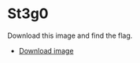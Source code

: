 # St3g0

Download this image and find the flag.

- [Download image](https://artifacts.picoctf.net/c/217/pico.flag.png)

